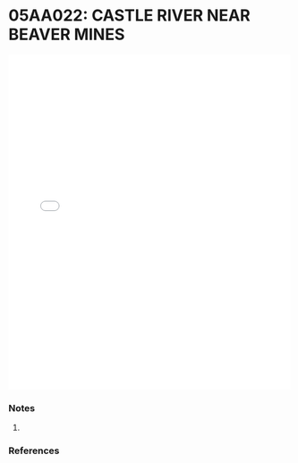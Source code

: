 # 05AA022: CASTLE RIVER NEAR BEAVER MINES

<iframe src="/_static/stations/05AA022_fdc.html" width="100%" height="600" frameborder="0"></iframe>

### Notes
1. 

### References

